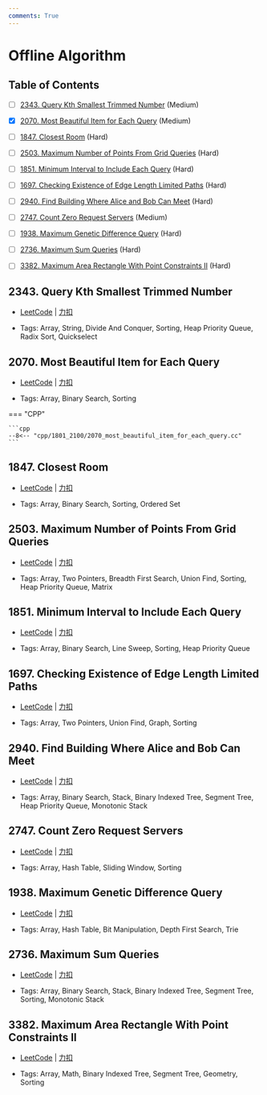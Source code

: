 ```yaml
---
comments: True
---
```


# Offline Algorithm

## Table of Contents

- [ ] [2343. Query Kth Smallest Trimmed Number](#2343-query-kth-smallest-trimmed-number) (Medium)
- [x] [2070. Most Beautiful Item for Each Query](#2070-most-beautiful-item-for-each-query) (Medium)
- [ ] [1847. Closest Room](#1847-closest-room) (Hard)
- [ ] [2503. Maximum Number of Points From Grid Queries](#2503-maximum-number-of-points-from-grid-queries) (Hard)
- [ ] [1851. Minimum Interval to Include Each Query](#1851-minimum-interval-to-include-each-query) (Hard)
- [ ] [1697. Checking Existence of Edge Length Limited Paths](#1697-checking-existence-of-edge-length-limited-paths) (Hard)
- [ ] [2940. Find Building Where Alice and Bob Can Meet](#2940-find-building-where-alice-and-bob-can-meet) (Hard)
- [ ] [2747. Count Zero Request Servers](#2747-count-zero-request-servers) (Medium)
- [ ] [1938. Maximum Genetic Difference Query](#1938-maximum-genetic-difference-query) (Hard)
- [ ] [2736. Maximum Sum Queries](#2736-maximum-sum-queries) (Hard)
- [ ] [3382. Maximum Area Rectangle With Point Constraints II](#3382-maximum-area-rectangle-with-point-constraints-ii) (Hard)


## 2343. Query Kth Smallest Trimmed Number

-    [LeetCode](https://leetcode.com/problems/query-kth-smallest-trimmed-number/) | [力扣](https://leetcode.cn/problems/query-kth-smallest-trimmed-number/)

-   Tags: Array, String, Divide And Conquer, Sorting, Heap Priority Queue, Radix Sort, Quickselect



## 2070. Most Beautiful Item for Each Query

-    [LeetCode](https://leetcode.com/problems/most-beautiful-item-for-each-query/) | [力扣](https://leetcode.cn/problems/most-beautiful-item-for-each-query/)

-   Tags: Array, Binary Search, Sorting

=== "CPP"

    ```cpp
    --8<-- "cpp/1801_2100/2070_most_beautiful_item_for_each_query.cc"
    ```



## 1847. Closest Room

-    [LeetCode](https://leetcode.com/problems/closest-room/) | [力扣](https://leetcode.cn/problems/closest-room/)

-   Tags: Array, Binary Search, Sorting, Ordered Set



## 2503. Maximum Number of Points From Grid Queries

-    [LeetCode](https://leetcode.com/problems/maximum-number-of-points-from-grid-queries/) | [力扣](https://leetcode.cn/problems/maximum-number-of-points-from-grid-queries/)

-   Tags: Array, Two Pointers, Breadth First Search, Union Find, Sorting, Heap Priority Queue, Matrix



## 1851. Minimum Interval to Include Each Query

-    [LeetCode](https://leetcode.com/problems/minimum-interval-to-include-each-query/) | [力扣](https://leetcode.cn/problems/minimum-interval-to-include-each-query/)

-   Tags: Array, Binary Search, Line Sweep, Sorting, Heap Priority Queue



## 1697. Checking Existence of Edge Length Limited Paths

-    [LeetCode](https://leetcode.com/problems/checking-existence-of-edge-length-limited-paths/) | [力扣](https://leetcode.cn/problems/checking-existence-of-edge-length-limited-paths/)

-   Tags: Array, Two Pointers, Union Find, Graph, Sorting



## 2940. Find Building Where Alice and Bob Can Meet

-    [LeetCode](https://leetcode.com/problems/find-building-where-alice-and-bob-can-meet/) | [力扣](https://leetcode.cn/problems/find-building-where-alice-and-bob-can-meet/)

-   Tags: Array, Binary Search, Stack, Binary Indexed Tree, Segment Tree, Heap Priority Queue, Monotonic Stack



## 2747. Count Zero Request Servers

-    [LeetCode](https://leetcode.com/problems/count-zero-request-servers/) | [力扣](https://leetcode.cn/problems/count-zero-request-servers/)

-   Tags: Array, Hash Table, Sliding Window, Sorting



## 1938. Maximum Genetic Difference Query

-    [LeetCode](https://leetcode.com/problems/maximum-genetic-difference-query/) | [力扣](https://leetcode.cn/problems/maximum-genetic-difference-query/)

-   Tags: Array, Hash Table, Bit Manipulation, Depth First Search, Trie



## 2736. Maximum Sum Queries

-    [LeetCode](https://leetcode.com/problems/maximum-sum-queries/) | [力扣](https://leetcode.cn/problems/maximum-sum-queries/)

-   Tags: Array, Binary Search, Stack, Binary Indexed Tree, Segment Tree, Sorting, Monotonic Stack



## 3382. Maximum Area Rectangle With Point Constraints II

-    [LeetCode](https://leetcode.com/problems/maximum-area-rectangle-with-point-constraints-ii/) | [力扣](https://leetcode.cn/problems/maximum-area-rectangle-with-point-constraints-ii/)

-   Tags: Array, Math, Binary Indexed Tree, Segment Tree, Geometry, Sorting



